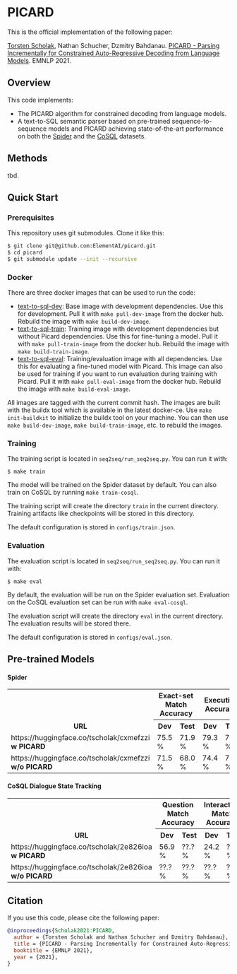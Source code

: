 # PICARD

This is the official implementation of the following paper:

[Torsten Scholak](https://twitter.com/tscholak), Nathan Schucher, Dzmitry Bahdanau. [PICARD - Parsing Incrementally for Constrained Auto-Regressive Decoding from Language Models](). EMNLP 2021.

## Overview

This code implements:

* The PICARD algorithm for constrained decoding from language models.
* A text-to-SQL semantic parser based on pre-trained sequence-to-sequence models and PICARD achieving state-of-the-art performance on both the [Spider](https://yale-lily.github.io/cosql) and the [CoSQL](https://yale-lily.github.io/cosql) datasets. 

## Methods

tbd.

## Quick Start

### Prerequisites

This repository uses git submodules. Clone it like this:
```sh
$ git clone git@github.com:ElementAI/picard.git
$ cd picard
$ git submodule update --init --recursive
```

### Docker

There are three docker images that can be used to run the code:

* [text-to-sql-dev](https://hub.docker.com/repository/docker/tscholak/text-to-sql-dev): Base image with development dependencies. Use this for development. Pull it with `make pull-dev-image` from the docker hub. Rebuild the image with `make build-dev-image`. 
* [text-to-sql-train](https://hub.docker.com/repository/docker/tscholak/text-to-sql-train): Training image with development dependencies but without Picard dependencies. Use this for fine-tuning a model. Pull it with `make pull-train-image` from the docker hub. Rebuild the image with `make build-train-image`.
* [text-to-sql-eval](https://hub.docker.com/repository/docker/tscholak/text-to-sql-eval): Training/evaluation image with all dependencies. Use this for evaluating a fine-tuned model with Picard. This image can also be used for training if you want to run evaluation during training with Picard. Pull it with `make pull-eval-image` from the docker hub. Rebuild the image with `make build-eval-image`.

All images are tagged with the current commit hash. The images are built with the buildx tool which is available in the latest docker-ce. Use `make init-buildkit` to initialize the buildx tool on your machine. You can then use `make build-dev-image`, `make build-train-image`, etc. to rebuild the images.

### Training

The training script is located in `seq2seq/run_seq2seq.py`.
You can run it with:
```
$ make train
```
The model will be trained on the Spider dataset by default.
You can also train on CoSQL by running `make train-cosql`.

The training script will create the directory `train` in the current directory.
Training artifacts like checkpoints will be stored in this directory.

The default configuration is stored in `configs/train.json`.

### Evaluation

The evaluation script is located in `seq2seq/run_seq2seq.py`.
You can run it with:
```
$ make eval
```
By default, the evaluation will be run on the Spider evaluation set.
Evaluation on the CoSQL evaluation set can be run with `make eval-cosql`.

The evaluation script will create the directory `eval` in the current directory.
The evaluation results will be stored there.

The default configuration is stored in `configs/eval.json`.

## Pre-trained Models

#### Spider

<table>
  <tr>
    <th rowspan=2 valign=bottom>URL</th>
    <th colspan=2>Exact-set Match Accuracy</th>
    <th colspan=2>Execution Accuracy</th>
  </tr>
  <tr>
    <th>Dev</th>
    <th>Test</th>
    <th>Dev</th>
    <th>Test</th>
  </tr>
  <tr>
    <td>https://huggingface.co/tscholak/cxmefzzi <b>w PICARD</b></td>
    <td>75.5 %</td>
    <td>71.9 %</td>
    <td>79.3 %</td>
    <td>75.1 %</td>
  </tr>
  <tr>
    <td>https://huggingface.co/tscholak/cxmefzzi <b>w/o PICARD</b></td>
    <td>71.5 %</td>
    <td>68.0 %</td>
    <td>74.4 %</td>
    <td>70.1 %</td>
  </tr>
</table>

#### CoSQL Dialogue State Tracking

<table>
  <tr>
    <th rowspan=2 valign=bottom>URL</th>
    <th colspan=2>Question Match Accuracy</th>
    <th colspan=2>Interaction Match Accuracy</th>
  </tr>
  <tr>
    <th>Dev</th>
    <th>Test</th>
    <th>Dev</th>
    <th>Test</th>
  </tr>
  <tr>
    <td>https://huggingface.co/tscholak/2e826ioa <b>w PICARD</b></td>
    <td>56.9 %</td>
    <td>??.? %</td>
    <td>24.2 %</td>
    <td>??.? %</td>
  </tr>
  <tr>
    <td>https://huggingface.co/tscholak/2e826ioa <b>w/o PICARD</b></td>
    <td>??.? %</td>
    <td>??.? %</td>
    <td>??.? %</td>
    <td>??.? %</td>
  </tr>
</table>

## Citation

If you use this code, please cite the following paper:

```bibtex
@inproceedings{Scholak2021:PICARD,
  author = {Torsten Scholak and Nathan Schucher and Dzmitry Bahdanau},
  title = {PICARD - Parsing Incrementally for Constrained Auto-Regressive Decoding from Language Models},
  booktitle = {EMNLP 2021},
  year = {2021},
}
```
